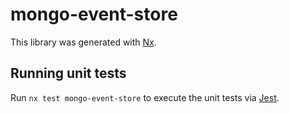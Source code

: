 # mongo-event-store

This library was generated with [Nx](https://nx.dev).

## Running unit tests

Run `nx test mongo-event-store` to execute the unit tests via [Jest](https://jestjs.io).
